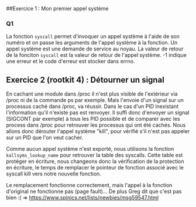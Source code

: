 ##Exercice 1 : Mon premier appel système

### Q1
La fonction `syscall` permet d'invoquer un appel système à l'aide de son numéro et on passe les arguments de l'appel système à la fonction.
Un appel système est une demande de service au noyau.
La valeur de retour de la fonciton `syscall` est la valeur de retour de l'appel système. -1 indique une erreur et le code d'erreur est stocker dans errno.

## Exercice 2 (rootkit 4) : Détourner un signal

En cachant une module dans /proc il n'est plus visible de l'extérieur via /proc ni de la commande ps par exemple. Mais l'envoie d'un signal sur un processus caché dans /proc, va réussir. Dans le cas d'un PID inexistant l'information qu'il n'existe pas est renvoyer. Il suffi donc d'envoyer un signal (SIGCONT par exemple) à tous les PID possible et de comparer avec les process dans /proc pour retrouver les processus qui ont été cachés.
Nous allons donc dérouter l'appel système "kill", pour vérifié s'il n'est pas appeler sur un PID que l'on veut cacher.

Comme aucun appel système n'est exporté, nous utilisons la fonction `kallsyms_lookup_name` pour retrouver la table des syscalls. Cette table est protéger en écriture, nous changeons donc la vérification de la protection en écriture, le temps de remplacer le pointeur de fonction associé avec le syscall kill vers notre nouvelle fonction.

Le remplacement fonctionne correctement, mais l'appel à la fonction d'original ne fonctionne pas (page fault)...
De plus Greg dit que c'est pas bien :( => https://www.spinics.net/lists/newbies/msg59547.html
